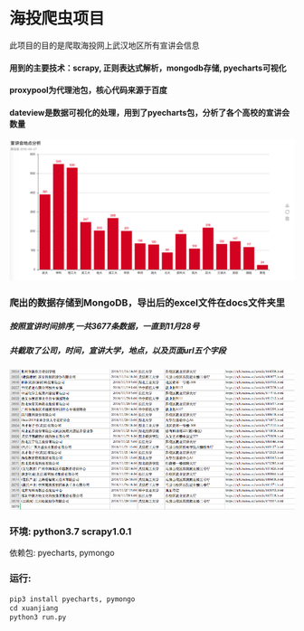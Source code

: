 # 海投爬虫项目
此项目的目的是爬取海投网上武汉地区所有宣讲会信息
#### 用到的主要技术：scrapy, 正则表达式解析，mongodb存储, pyecharts可视化
#### proxypool为代理池包，核心代码来源于百度
#### dateview是数据可视化的处理，用到了pyecharts包，分析了各个高校的宣讲会数量
![places](./res/places.png)  

### 爬出的数据存储到MongoDB，导出后的excel文件在docs文件夹里
##### 按照宣讲时间排序,一共3677条数据，一直到11月28号
##### 共截取了公司，时间，宣讲大学，地点，以及页面url五个字段
![xuanjiang](./res/haitou.png)  

### 环境: python3.7 scrapy1.0.1
依赖包: pyecharts, pymongo

### 运行:
    pip3 install pyecharts, pymongo
    cd xuanjiang
    python3 run.py
